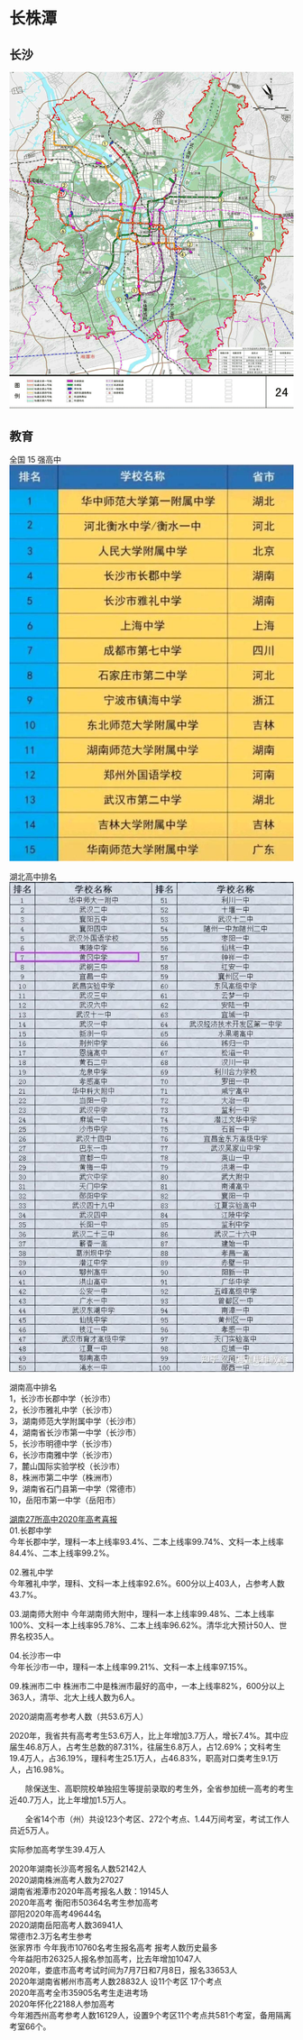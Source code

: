 # 长株潭

## 长沙

![avatar](/screenshot/guihuada.gif)

## 教育

全国 15 强高中
![avatar](/screenshot/all-high.jpeg)

湖北高中排名
![avatar](/screenshot/v2-720w.jpg)

湖南高中排名  
1，长沙市长郡中学（长沙市）  
2，长沙市雅礼中学（长沙市）  
3，湖南师范大学附属中学（长沙市）  
4，湖南省长沙市第一中学（长沙市）  
5，长沙市明德中学（长沙市）  
6，长沙市南雅中学（长沙市）  
7，麓山国际实验学校（长沙市）  
8，株洲市第二中学（株洲市）  
9，湖南省石门县第一中学（常德市）  
10，岳阳市第一中学（岳阳市） 

[湖南27所高中2020年高考喜报](https://www.sohu.com/a/411135370_761735)  
01.长郡中学  
今年长郡中学，理科一本上线率93.4%、二本上线率99.74%、文科一本上线率84.4%、二本上线率99.2%。  

02.雅礼中学  
今年雅礼中学，理科、文科一本上线率92.6%。600分以上403人，占参考人数43.7%。  

03.湖南师大附中
今年湖南师大附中，理科一本上线率99.48%、二本上线率100%、文科一本上线率95.78%、二本上线率96.62%。清华北大预计50人、世界名校35人。  

04.长沙市一中  
今年长沙市一中，理科一本上线率99.21%、文科一本上线率97.15%。  

09.株洲市二中
株洲市二中是株洲市最好的高中，一本上线率82%，600分以上363人，清华、北大上线人数为6人。  

2020湖南高考参考人数（共53.6万人）  

2020年，我省共有高考考生53.6万人，比上年增加3.7万人，增长7.4%。其中应届生46.8万人，占考生总数的87.31%，往届生6.8万人，占12.69%；文科考生19.4万人，占36.19%，理科考生25.1万人，占46.83%，职高对口类考生9.1万人，占16.98%。

　　除保送生、高职院校单独招生等提前录取的考生外，全省参加统一高考的考生近40.7万人，比上年增加1.5万人。

　　全省14个市（州）共设123个考区、272个考点、1.44万间考室，考试工作人员近5万人。  

实际参加高考学生39.4万人  

2020年湖南长沙高考报名人数52142人  
2020湖南株洲高考人数为27027  
湖南省湘潭市2020年高考报名人数：19145人  
2020年高考 衡阳市50364名考生参加高考  
邵阳2020年高考49644名  
2020湖南岳阳高考人数36941人  
常德市2.3万名考生参考  
张家界市 今年我市10760名考生报名高考 报考人数历史最多  
今年益阳市26325人报名参加高考，比去年增加1047人  
2020年，娄底市高考考试时间为7月7日和7月8日，报名33653人  
2020年湖南省郴州市高考人数28832人 设11个考区 17个考点  
2020年高考全市35905名考生走进考场  
2020年怀化22188人参加高考  
今年湘西州高考参考人数16129人，设置9个考区11个考点共581个考室，备用隔离考室66个。  
